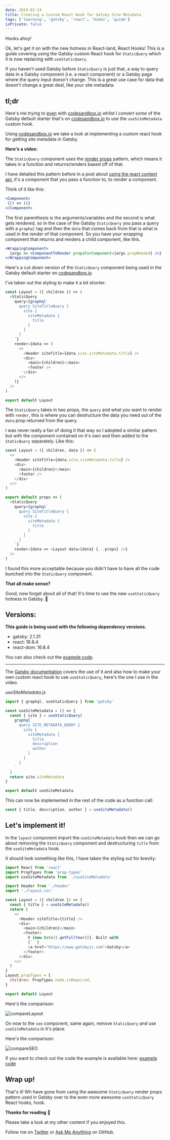 ```yaml
---
date: 2019-03-24
title: Creating a Custom React Hook for Gatsby Site Metadata
tags: ['learning', 'gatsby', 'react', 'hooks', 'guide']
isPrivate: false
---
```


<script>
  import { YouTube } from 'sveltekit-embed'
</script>

Hooks ahoy!

Ok, let's get it on with the new hotness in React-land, React Hooks!
This is a guide covering using the Gatsby custom React hook for
`StaticQuery` which it is now replacing with `useStaticQuery`.

If you haven't used Gatsby before `StaticQuery` is just that, a way to
query data in a Gatsby component (i.e. a react component) or a Gatsby
page where the query input doesn't change. This is a great use case
for data that doesn't change a great deal, like your site metadata.

## tl;dr

Here's me trying to [even] with [codesandbox.io] whilst I convert some
of the Gatsby default starter that's on [codesandbox.io] to use the
`useSiteMetadata` custom hook.

Using [codesandbox.io] we take a look at implementing a custom react
hook for getting site metadata in Gatsby.

**Here's a video:**

<!-- cSpell:ignore Xwbk -->
<YouTube youTubeId="qWay-LjXwbk" />

The `StaticQuery` component uses the [render props] pattern, which
means it takes in a function and returns/renders based off of that.

I have detailed this pattern before in a post about [using the react
context api], it's a component that you pass a function to, to render
a component.

Think of it like this:

```jsx
<Component>
 {() => ()}
</Component>
```

The first parenthesis is the arguments/variables and the second is
what gets rendered, so in the case of the Gatsby `StaticQuery` you
pass a query with a `graphql` tag and then the `data` that comes back
from that is what is used in the render of that component. So you have
your wrapping component that returns and renders a child component,
like this.

```jsx
<WrappingComponent>
  {args => <ComponentToRender propsForComponent={args.propNeeded} />}
</WrappingComponent>
```

Here's a cut down version of the `StaticQuery` component being used in
the Gatsby default starter on [codesandbox.io]

I've taken out the styling to make it a bit shorter:

```js
const Layout = ({ children }) => (
  <StaticQuery
    query={graphql`
      query SiteTitleQuery {
        site {
          siteMetadata {
            title
          }
        }
      }
    `}
    render={data => (
      <>
        <Header siteTitle={data.site.siteMetadata.title} />
        <div>
          <main>{children}</main>
          <footer />
        </div>
      </>
    )}
  />
)

export default Layout
```

The `StaticQuery` takes in two props, the `query` and what you want to
render with `render`, this is where you can destructure the data you
need out of the `data` prop returned from the query.

I was never really a fan of doing it that way so I adopted a similar
pattern but with the component contained on it's own and then added to
the `StaticQuery` separately. Like this:

```js
const Layout = ({ children, data }) => (
  <>
    <Header siteTitle={data.site.siteMetadata.title} />
    <div>
      <main>{children}</main>
      <footer />
    </div>
  </>
)

export default props => (
  <StaticQuery
    query={graphql`
      query SiteTitleQuery {
        site {
          siteMetadata {
            title
          }
        }
      }
    `}
    render={data => <Layout data={data} {...props} />}
  />
)
```

I found this more acceptable because you didn't have to have all the
code bunched into the `StaticQuery` component.

**That all make sense?**

Good, now forget about all of that! It's time to use the new
`useStaticQuery` hotness in Gatsby. 💪

## Versions:

**This guide is being used with the following dependency versions.**

- gatsby: 2.1.31
- react: 16.8.4
- react-dom: 16.8.4

You can also check out the [example code].

---

The [Gatsby documentation] covers the use of it and also how to make
your own custom react hook to use `useStaticQuery`, here's the one I
use in the video.

_useSiteMetadata.js_

```js
import { graphql, useStaticQuery } from 'gatsby'

const useSiteMetadata = () => {
  const { site } = useStaticQuery(
    graphql`
      query SITE_METADATA_QUERY {
        site {
          siteMetadata {
            title
            description
            author
          }
        }
      }
    `
  )
  return site.siteMetadata
}

export default useSiteMetadata
```

This can now be implemented in the rest of the code as a function
call:

```js
const { title, description, author } = useSiteMetadata()
```

## Let's implement it!

In the `layout` component import the `useSiteMetadata` hook then we
can go about removing the `StaticQuery` component and destructuring
`title` from the `useSiteMetadata` hook.

It should look something like this, I have taken the styling out for
brevity:

```js
import React from 'react'
import PropTypes from 'prop-types'
import useSiteMetadata from './useSiteMetadata'

import Header from './header'
import './layout.css'

const Layout = ({ children }) => {
  const { title } = useSiteMetadata()
  return (
    <>
      <Header siteTitle={title} />
      <div>
        <main>{children}</main>
        <footer>
          © {new Date().getFullYear()}, Built with
          {` `}
          <a href="https://www.gatsbyjs.com">Gatsby</a>
        </footer>
      </div>
    </>
  )
}
Layout.propTypes = {
  children: PropTypes.node.isRequired,
}

export default Layout
```

Here's the comparison:

<!-- cSpell:ignore compareLayout -->

![compareLayout]

On now to the `seo` component, same again, remove `StaticQuery` and
use `useSiteMetadata` in it's place.

Here's the comparison:

<!-- cSpell:ignore compareSEO -->

![compareSEO]

If you want to check out the code the example is available here:
[example code]

## Wrap up!

That's it! Wh have gone from using the awesome `StaticQuery` render
props pattern used in Gatsby over to the even more awesome
`useStaticQuery` React hooks, hook.

**Thanks for reading** 🙏

Please take a look at my other content if you enjoyed this.

Follow me on [Twitter] or [Ask Me Anything] on GitHub.

<!-- Links -->

[twitter]: https://twitter.com/spences10
[ask me anything]: https://github.com/spences10/ama
[codesandbox.io]: https://codesandbox.io
[render props]: https://reactjs.org/docs/render-props.html
[using the react context api]:
  http://localhost:8899/react-context-api-getting-started
[example code]: https://codesandbox.io/s/1vnvko0zqj
[even]: https://youtu.be/8ruJBKFrRCk?t=93
[gatsby documentation]:
  https://www.gatsbyjs.com/docs/use-static-query/

<!-- Images -->

[comparelayout]:
  https://res.cloudinary.com/defkmsrpw/image/upload/q_auto,f_auto/v1614858540/scottspence.com/compareLayout-ea4dd0fb5890ca0f00a8d98e9f57a0df.png
[compareseo]:
  https://res.cloudinary.com/defkmsrpw/image/upload/q_auto,f_auto/v1614858541/scottspence.com/compareSEO-0e2968ec8991f7a0c3f41e1b64986288.png
